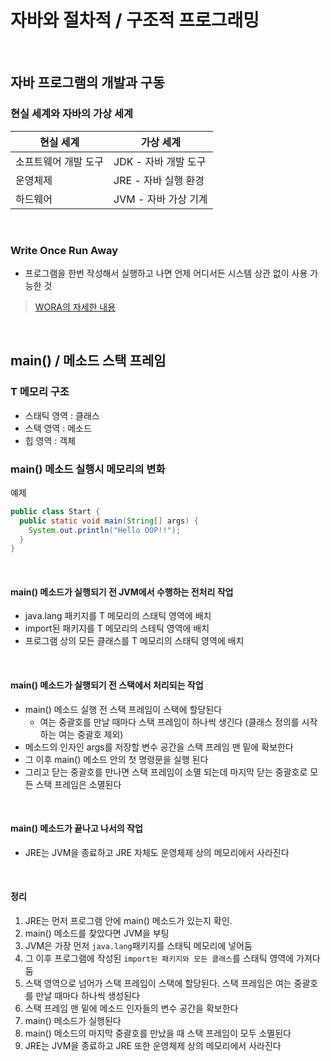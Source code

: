 # 자바와 절차적 / 구조적 프로그래밍
<br>

## 자바 프로그램의 개발과 구동
### 현실 세계와 자바의 가상 세계
| 현실 세계 | 가상 세계 |
|-- | -- |
| 소프트웨어 개발 도구 | JDK - 자바 개발 도구 |
| 운영체제 | JRE - 자바 실행 환경 |
| 하드웨어 | JVM - 자바 가상 기계 |
<br>

### Write Once Run Away
- 프로그램을 한번 작성해서 실행하고 나면 언제 어디서든 시스템 상관 없이 사용 가능한 것

> [WORA의 자세한 내용](https://github.com/juni998/TIL/blob/main/java/WORA.md)

<br>

## main() / 메소드 스택 프레임
### T 메모리 구조
- 스태틱 영역 : 클래스
- 스택 영역 : 메소드
- 힙 영역 : 객체

### main() 메소드 실행시 메모리의 변화
예제
```java
public class Start {
  public static void main(String[] args) {
    System.out.println("Hello OOP!!");
  }
}
```
<br>

#### main() 메소드가 실행되기 전 JVM에서 수행하는 전처리 작업
- java.lang 패키지를 T 메모리의 스태틱 영역에 배치
- import된 패키지를 T 메모리의 스테틱 영역에 배치
- 프로그램 상의 모든 클래스를 T 메모리의 스태틱 영역에 배치
<br>

#### main() 메소드가 실행되기 전 스택에서 처리되는 작업
- main() 메소드 실행 전 스택 프레임이 스택에 할당된다
  - 여는 중괄호를 만날 때마다 스택 프레임이 하나씩 생긴다 (클래스 정의를 시작하는 여는 중괄호 제외)
- 메소드의 인자인 args를 저장할 변수 공간을 스택 프레임 맨 밑에 확보한다
- 그 이후 main() 메소드 안의 첫 명령문을 실행 된다
- 그리고 닫는 중괄호를 만나면 스택 프레임이 소멸 되는데 마지막 닫는 중괄호로 모든 스택 프레임은 소멸된다
<br>

#### main() 메소드가 끝나고 나서의 작업
- JRE는 JVM을 종료하고 JRE 자체도 운영체제 상의 메모리에서 사라진다
<br>

#### 정리
1. JRE는 먼저 프로그램 안에 main() 메소드가 있는지 확인.
2. main() 메소드를 찾았다면 JVM을 부팅
3. JVM은 가장 먼저 `java.lang`패키지를 스태틱 메모리에 넣어둠
4. 그 이후 프로그램에 작성된 `import된 패키지와 모든 클래스`를 스태틱 영역에 가져다 둠
5. 스택 영역으로 넘어가 스택 프레임이 스택에 할당된다. 스택 프레임은 여는 중괄호를 만날 때마다 하나씩 생성된다
6. 스택 프레임 맨 밑에 메소드 인자들의 변수 공간을 확보한다
7. main() 메소드가 실행된다
8. main() 메소드의 마지막 중괄호를 만났을 때 스택 프레임이 모두 소멸된다
9. JRE는 JVM을 종료하고 JRE 또한 운영체제 상의 메모리에서 사라진다

<br>

